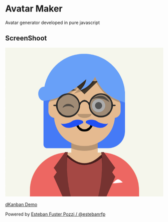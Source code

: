 # Avatar Maker

Avatar generator developed in pure javascript

## ScreenShoot

![GitHub Logo](docs/screenshot.png)

[dKanban Demo](https://avatarmaker.netlify.app/)

Powered by [Esteban Fuster Pozzi / @estebanrfp](https://desarrolloactivo.com)
